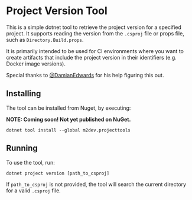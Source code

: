 # Project Version Tool

This is a simple dotnet tool to retrieve the project version for a specified project. It supports reading the version from the `.csproj` file or props file, such as `Directory.Build.props`.

It is primarily intended to be used for CI environments where you want to create artifacts that include the project version in their identifiers (e.g. Docker image versions).

Special thanks to [@DamianEdwards](https://twitter.com/DamianEdwards) for his help figuring this out.

## Installing

The tool can be installed from Nuget, by executing:

**NOTE: Coming soon! Not yet published on NuGet.**

```
dotnet tool install --global m2dev.projecttools
```

## Running

To use the tool, run:

```
dotnet project version [path_to_csproj]
```

If `path_to_csproj` is not provided, the tool will search the current directory for a valid `.csproj` file.
